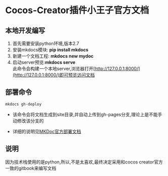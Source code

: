 # Cocos-Creator插件小王子官方文档
## 本地开发编写
1. 首先需要安装python环境,版本2.7
2. 安装mkdocs模块: **pip install mkdocs**
3. 新建一个文档工程:  **mkdocs new mydoc**
4. 启动server预览:**mkdocs serve**  
此命令会构建一个本地server,浏览器打开[http://127.0.0.1:8000/](http://127.0.0.1:8000/)即可预览访问文档

## 部署命令
```txt
mkdocs gh-deploy
```
- 该命令会将文档生成到site目录,并自动上传到gh-pages分支,理论上是不能手动修改该分支的

- 详细的说明见[MKDoc官方部署文档](https://www.mkdocs.org/user-guide/deploying-your-docs/)


## 说明
因为技术栈使用的是python,所以,不是太喜欢,最终决定采用和cocos creator官方一致的gitbook来编写文档